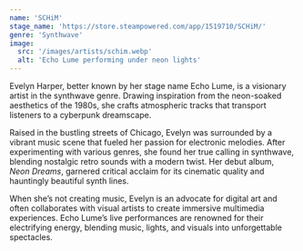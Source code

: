 ```yaml
---
name: 'SCHiM'
stage_name: 'https://store.steampowered.com/app/1519710/SCHiM/'
genre: 'Synthwave'
image:
  src: '/images/artists/schim.webp'
  alt: 'Echo Lume performing under neon lights'
---
```


Evelyn Harper, better known by her stage name Echo Lume, is a visionary artist in the synthwave genre. Drawing inspiration from the neon-soaked aesthetics of the 1980s, she crafts atmospheric tracks that transport listeners to a cyberpunk dreamscape.

Raised in the bustling streets of Chicago, Evelyn was surrounded by a vibrant music scene that fueled her passion for electronic melodies. After experimenting with various genres, she found her true calling in synthwave, blending nostalgic retro sounds with a modern twist. Her debut album, _Neon Dreams_, garnered critical acclaim for its cinematic quality and hauntingly beautiful synth lines.

When she’s not creating music, Evelyn is an advocate for digital art and often collaborates with visual artists to create immersive multimedia experiences. Echo Lume’s live performances are renowned for their electrifying energy, blending music, lights, and visuals into unforgettable spectacles.
